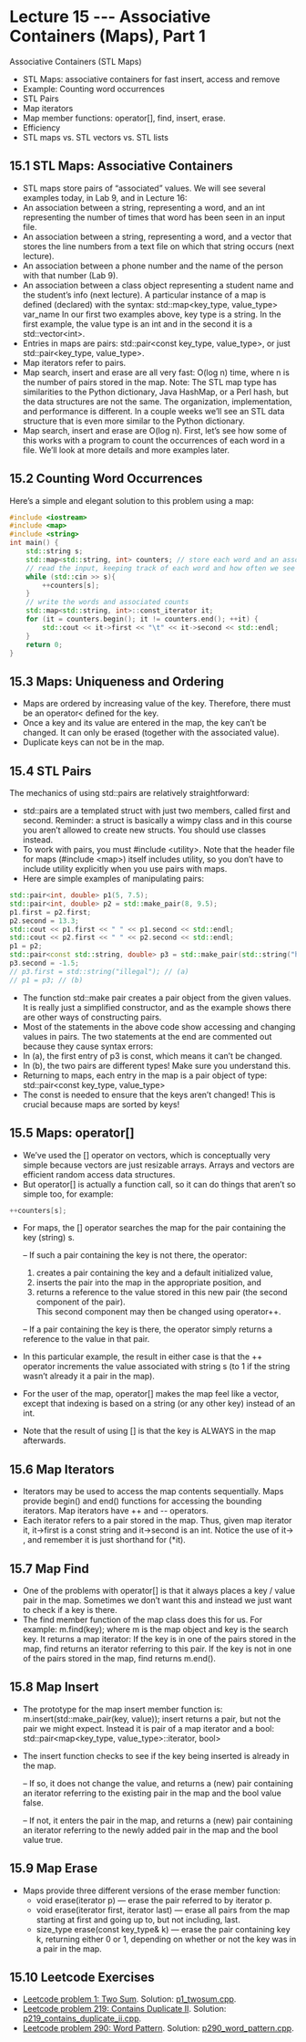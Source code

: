 # Lecture 15 --- Associative Containers (Maps), Part 1

Associative Containers (STL Maps)
- STL Maps: associative containers for fast insert, access and remove
- Example: Counting word occurrences
- STL Pairs
- Map iterators
- Map member functions: operator[], find, insert, erase.
- Efficiency
- STL maps vs. STL vectors vs. STL lists

## 15.1 STL Maps: Associative Containers

- STL maps store pairs of “associated” values.
 We will see several examples today, in Lab 9, and in Lecture 16:
- An association between a string, representing a word, and an int representing the number of times that
word has been seen in an input file.
- An association between a string, representing a word, and a vector that stores the line numbers from a
text file on which that string occurs (next lecture).
- An association between a phone number and the name of the person with that number (Lab 9).
- An association between a class object representing a student name and the student’s info (next lecture).
 A particular instance of a map is defined (declared) with the syntax:
std::map&lt;key_type, value_type&gt; var_name
In our first two examples above, key type is a string. In the first example, the value type is an int and in
the second it is a std::vector&lt;int&gt;.
- Entries in maps are pairs: std::pair&lt;const key_type, value_type&gt;, or just std::pair&lt;key_type, value_type&gt;.
- Map iterators refer to pairs.
- Map search, insert and erase are all very fast: O(log n) time, where n is the number of pairs stored in the map.
 Note: The STL map type has similarities to the Python dictionary, Java HashMap, or a Perl hash, but the
data structures are not the same. The organization, implementation, and performance is different. In a couple
weeks we’ll see an STL data structure that is even more similar to the Python dictionary.
- Map search, insert and erase are O(log n).
First, let’s see how some of this works with a program to count the occurrences of each word in a file. We’ll look
at more details and more examples later.

## 15.2 Counting Word Occurrences

Here’s a simple and elegant solution to this problem using a map:

```cpp
#include <iostream>
#include <map>
#include <string>
int main() {
	std::string s;
	std::map<std::string, int> counters; // store each word and an associated counter
	// read the input, keeping track of each word and how often we see it
	while (std::cin >> s){
		++counters[s];
	}
	// write the words and associated counts
	std::map<std::string, int>::const_iterator it;
	for (it = counters.begin(); it != counters.end(); ++it) {
		std::cout << it->first << "\t" << it->second << std::endl;
	}
	return 0;
}
```

## 15.3 Maps: Uniqueness and Ordering

- Maps are ordered by increasing value of the key. Therefore, there
must be an operator< defined for the key.
- Once a key and its value are entered in the map, the key can’t be
changed. It can only be erased (together with the associated value).
- Duplicate keys can not be in the map.

## 15.4 STL Pairs

The mechanics of using std::pairs are relatively straightforward:
- std::pairs are a templated struct with just two members, called first and second. Reminder: a struct
is basically a wimpy class and in this course you aren’t allowed to create new structs. You should use classes
instead.
- To work with pairs, you must #include &lt;utility&gt;. Note that the header file for maps (#include &lt;map&gt;)
itself includes utility, so you don’t have to include utility explicitly when you use pairs with maps.
- Here are simple examples of manipulating pairs:
```cpp
std::pair<int, double> p1(5, 7.5);
std::pair<int, double> p2 = std::make_pair(8, 9.5);
p1.first = p2.first;
p2.second = 13.3;
std::cout << p1.first << " " << p1.second << std::endl;
std::cout << p2.first << " " << p2.second << std::endl;
p1 = p2;
std::pair<const std::string, double> p3 = std::make_pair(std::string("hello"), 3.5);
p3.second = -1.5;
// p3.first = std::string("illegal"); // (a)
// p1 = p3; // (b)
```
- The function std::make pair creates a pair object from the given values. It is really just a simplified
constructor, and as the example shows there are other ways of constructing pairs.
- Most of the statements in the above code show accessing and changing values in pairs.
The two statements at the end are commented out because they cause syntax errors:
- In (a), the first entry of p3 is const, which means it can’t be changed.
- In (b), the two pairs are different types! Make sure you understand this.
- Returning to maps, each entry in the map is a pair object of type:
std::pair&lt;const key_type, value_type&gt;
- The const is needed to ensure that the keys aren’t changed! This is crucial because maps are sorted by keys!

## 15.5 Maps: operator[]

- We’ve used the [] operator on vectors, which is conceptually very simple because vectors are just resizable
arrays. Arrays and vectors are efficient random access data structures.
- But operator[] is actually a function call, so it can do things that aren’t so simple too, for example:

```cpp
++counters[s];
```

- For maps, the [] operator searches the map for the pair containing the key (string) s.  
  
  – If such a pair containing the key is not there, the operator:
    1. creates a pair containing the key and a default initialized value,
    2. inserts the pair into the map in the appropriate position, and
    3. returns a reference to the value stored in this new pair (the second component of the pair).  
    This second component may then be changed using operator++.  
  
  – If a pair containing the key is there, the operator simply returns a reference to the value in that pair.
- In this particular example, the result in either case is that the ++ operator increments the value associated with
string s (to 1 if the string wasn’t already it a pair in the map).
- For the user of the map, operator[] makes the map feel like a vector, except that indexing is based on a
string (or any other key) instead of an int.
- Note that the result of using [] is that the key is ALWAYS in the map afterwards.

## 15.6 Map Iterators

- Iterators may be used to access the map contents sequentially. Maps provide begin() and end() functions for
accessing the bounding iterators. Map iterators have ++ and -- operators.
- Each iterator refers to a pair stored in the map. Thus, given map iterator it, it-&gt;first is a const string
and it-&gt;second is an int. Notice the use of it-> , and remember it is just shorthand for (*it).

## 15.7 Map Find

- One of the problems with operator[] is that it always places a key / value pair in the map. Sometimes we
don’t want this and instead we just want to check if a key is there.
- The find member function of the map class does this for us. For example:
m.find(key);
where m is the map object and key is the search key. It returns a map iterator:
If the key is in one of the pairs stored in the map, find returns an iterator referring to this pair.
If the key is not in one of the pairs stored in the map, find returns m.end().

## 15.8 Map Insert

- The prototype for the map insert member function is:
m.insert(std::make_pair(key, value));
insert returns a pair, but not the pair we might expect. Instead it is pair of a map iterator and a bool:
std::pair<map<key_type, value_type>::iterator, bool>
- The insert function checks to see if the key being inserted is already in the map.

  – If so, it does not change the value, and returns a (new) pair containing an iterator referring to the existing
pair in the map and the bool value false.

  – If not, it enters the pair in the map, and returns a (new) pair containing an iterator referring to the newly
added pair in the map and the bool value true.

## 15.9 Map Erase

- Maps provide three different versions of the erase member function:
  - void erase(iterator p) — erase the pair referred to by iterator p.  
  - void erase(iterator first, iterator last) — erase all pairs from the map starting at first and going
up to, but not including, last.  
  - size_type erase(const key_type& k) — erase the pair containing key k, returning either 0 or 1, depending
on whether or not the key was in a pair in the map.

## 15.10 Leetcode Exercises

- [Leetcode problem 1: Two Sum](https://leetcode.com/problems/two-sum/). Solution: [p1_twosum.cpp](../../leetcode/p1_twosum.cpp).
- [Leetcode problem 219: Contains Duplicate II](https://leetcode.com/problems/contains-duplicate-ii/description/). Solution: [p219_contains_duplicate_ii.cpp](../../leetcode/p219_contains_duplicate.cpp).
- [Leetcode problem 290: Word Pattern](https://leetcode.com/problems/word-pattern/). Solution: [p290_word_pattern.cpp](../../leetcode/p290_word_pattern.cpp).

